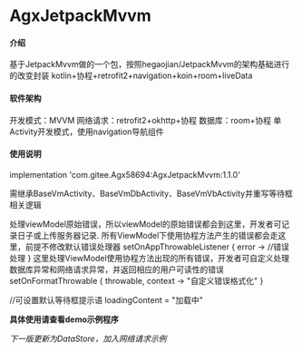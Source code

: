 # AgxJetpackMvvm

#### 介绍
基于JetpackMvvm做的一个包，按照hegaojian/JetpackMvvm的架构基础进行的改变封装
kotlin+协程+retrofit2+navigation+koin+room+liveData

#### 软件架构
开发模式：MVVM
网络请求：retrofit2+okhttp+协程
数据库：room+协程
单Activity开发模式，使用navigation导航组件

#### 使用说明
implementation 'com.gitee.Agx58694:AgxJetpackMvvm:1.1.0'

需继承BaseVmActivity、BaseVmDbActivity、BaseVmVbActivity并重写等待框相关逻辑

处理viewModel原始错误，所以viewModel的原始错误都会到这里，开发者可记录日子或上传服务器记录.
所有ViewModel下使用协程方法产生的错误都会走这里，前提不修改默认错误处理器
setOnAppThrowableListener { error ->
   //错误处理
}
这里处理ViewModel使用协程方法出现的所有错误，开发者可自定义处理数据库异常和网络请求异常，并返回相应的用户可读性的错误
setOnFormatThrowable { throwable, context ->
   "自定义错误格式化"
}

//可设置默认等待框提示语
loadingContent = "加载中"

**具体使用请查看demo示例程序**

*下一版更新为DataStore，加入网络请求示例*